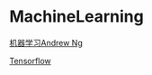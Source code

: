 # MachineLearning
[机器学习Andrew Ng](https://www.coursera.org/learn/machine-learning)   

[Tensorflow](http://www.tensorfly.cn)

